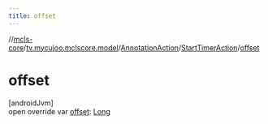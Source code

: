 ```yaml
---
title: offset
---
```

//[mcls-core](../../../../index.html)/[tv.mycujoo.mclscore.model](../../index.html)/[AnnotationAction](../index.html)/[StartTimerAction](index.html)/[offset](offset.html)



# offset



[androidJvm]\
open override var [offset](offset.html): [Long](https://kotlinlang.org/api/latest/jvm/stdlib/kotlin/-long/index.html)




